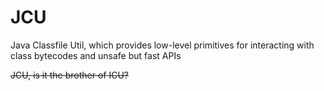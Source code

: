 # JCU
Java Classfile Util, which provides low-level primitives for interacting with class bytecodes and unsafe but fast APIs

~~JCU, is it the brother of ICU?~~
